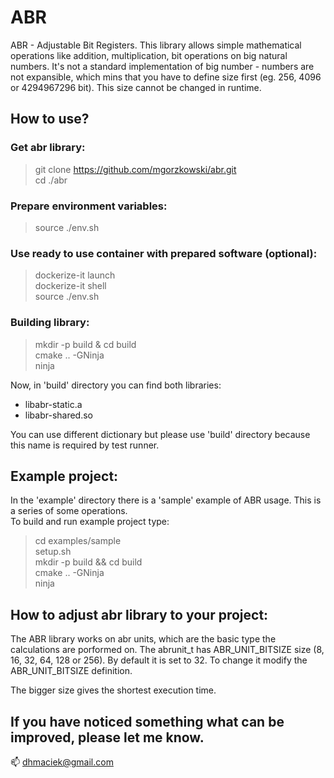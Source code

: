 # ABR

ABR - Adjustable Bit Registers. This library allows simple mathematical operations like addition, multiplication, bit operations on big natural numbers. It's not a standard implementation of big number - numbers are not expansible, which mins that you have to define size first (eg. 256, 4096 or 4294967296 bit). This size cannot be changed in runtime.

## How to use?

### Get abr library:
> git clone https://github.com/mgorzkowski/abr.git  
> cd ./abr   

### Prepare environment variables:
> source ./env.sh

### Use ready to use container with prepared software (optional):
> dockerize-it launch  
> dockerize-it shell  
> source ./env.sh

### Building library:
> mkdir -p build & cd build  
> cmake .. -GNinja  
> ninja

Now, in 'build' directory you can find both libraries:
- libabr-static.a
- libabr-shared.so

You can use different dictionary but please use 'build' directory because this name is required by test runner.

## Example project:
In the 'example' directory there is a 'sample' example of ABR usage. This is a series of some operations.  
To build and run example project type:
> cd examples/sample  
> setup.sh  
> mkdir -p build && cd build  
> cmake .. -GNinja  
> ninja  

## How to adjust abr library to your project:
The ABR library works on abr units, which are the basic type the calculations are porformed on.
The abrunit_t has ABR_UNIT_BITSIZE size (8, 16, 32, 64, 128 or 256). By default it is set to 32.
To change it modify the ABR_UNIT_BITSIZE definition.

The bigger size gives the shortest execution time.


## If you have noticed something what can be improved, please let me know.  
:mailbox: dhmaciek@gmail.com
